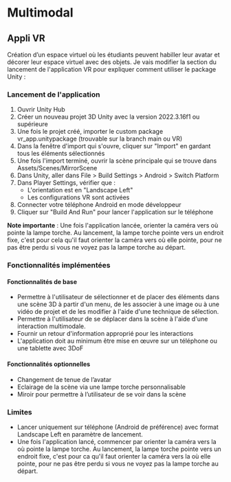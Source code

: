 # Multimodal
## Appli VR
Création d’un espace virtuel où les étudiants peuvent habiller leur avatar et décorer leur espace virtuel avec des objets.
Je vais modifier la section du lancement de l'application VR pour expliquer comment utiliser le package Unity :

### Lancement de l'application

1. Ouvrir Unity Hub
2. Créer un nouveau projet 3D Unity avec la version 2022.3.16f1 ou supérieure
3. Une fois le projet créé, importer le custom package vr_app.unitypackage (trouvable sur la branch main ou VR)
4. Dans la fenêtre d'import qui s'ouvre, cliquer sur "Import" en gardant tous les éléments sélectionnés
5. Une fois l'import terminé, ouvrir la scène principale qui se trouve dans Assets/Scenes/MirrorScene
6. Dans Unity, aller dans File > Build Settings > Android > Switch Platform
7. Dans Player Settings, vérifier que :
   - L'orientation est en "Landscape Left"
   - Les configurations VR sont activées
8. Connecter votre téléphone Android en mode développeur
9. Cliquer sur "Build And Run" pour lancer l'application sur le téléphone

**Note importante** : Une fois l'application lancée, orienter la caméra vers où pointe la lampe torche. Au lancement, la lampe torche pointe vers un endroit fixe, c'est pour cela qu'il faut orienter la caméra vers où elle pointe, pour ne pas être perdu si vous ne voyez pas la lampe torche au départ.

### Fonctionnalités implémentées
#### Fonctionnalités de base
- Permettre à l'utilisateur de sélectionner et de placer des éléments dans une scène 3D à partir d'un menu, de les associer à une image ou à une vidéo de projet et de les modifier à l'aide d'une technique de sélection.
- Permettre à l'utilisateur de se déplacer dans la scène à l'aide d'une interaction multimodale.
- Fournir un retour d'information approprié pour les interactions
- L'application doit au minimum être mise en œuvre sur un téléphone ou une tablette avec 3DoF

#### Fonctionnalités optionnelles
- Changement de tenue de l’avatar
- Eclairage de la scène via une lampe torche personnalisable
- Miroir pour permettre à l’utilisateur de se voir dans la scène

### Limites
- Lancer uniquement sur téléphone (Android de préférence) avec format Landscape Left en paramètre de lancement.
- Une fois l'application lancé, commencer par orienter la caméra vers la où pointe la lampe torche. Au lancement, la lampe torche pointe vers un endroit fixe, c'est pour ca qu'il faut orienter la caméra vers la où elle pointe, pour ne pas être perdu si vous ne voyez pas la lampe torche au départ.